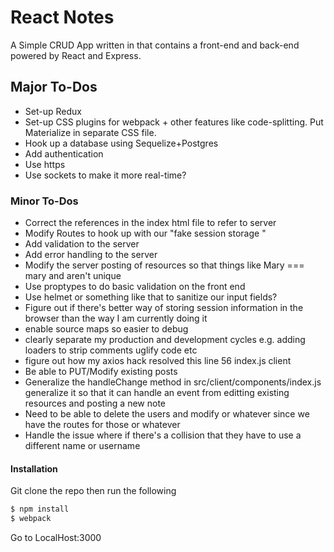 # React Notes

A Simple CRUD App written in that contains a front-end and back-end powered by
React and Express.

## Major To-Dos
* Set-up Redux
* Set-up CSS plugins for webpack + other features like code-splitting. Put Materialize in separate CSS file.
* Hook up a database using Sequelize+Postgres
* Add authentication
* Use https
* Use sockets to make it more real-time?

### Minor To-Dos
* Correct the references in the index html file to refer to server
* Modify Routes to hook up with our "fake session storage "
* Add validation to the server
* Add error handling to the server
* Modify the server posting of resources so that things like Mary === mary and aren't unique
* Use proptypes to do basic validation on the front end
* Use helmet or something like that to sanitize our input fields?
* Figure out if there's better way of storing session information in the browser than the way I am currently doing it
* enable source maps  so easier to debug
* clearly separate my production and development cycles e.g. adding loaders to strip comments uglify code etc
* figure out how my axios hack resolved this line 56 index.js client
* Be able to PUT/Modify existing posts
* Generalize the handleChange method in src/client/components/index.js generalize it so that it can handle an event from editting existing resources and posting a new note
* Need to be able to delete the users and modify or whatever since we have the routes for those or whatever
* Handle the issue where if there's a collision that they have to use a different name or username

#### Installation
Git clone the repo then run the following

```sh
$ npm install
$ webpack
```

Go to LocalHost:3000
